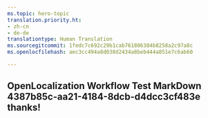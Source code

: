 ```yaml
---
ms.topic: hero-topic
translation.priority.ht:
- zh-cn
- de-de
translationtype: Human Translation
ms.sourcegitcommit: 1fedc7c692c29b1cab761806304b8258a2c97a8c
ms.openlocfilehash: aec3cc494a8d038d2434a8beb444a851e7c6ab60

---
```

## OpenLocalization Workflow Test MarkDown 4387b85c-aa21-4184-8dcb-d4dcc3cf483e thanks!



<!--HONumber=Jul16_HO3-->


